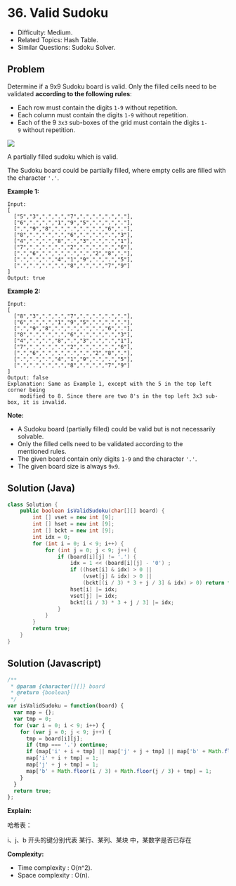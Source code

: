 # 36. Valid Sudoku

- Difficulty: Medium.
- Related Topics: Hash Table.
- Similar Questions: Sudoku Solver.

## Problem

Determine if a 9x9 Sudoku board is valid. Only the filled cells need to be validated **according to the following rules**:

- Each row must contain the digits ```1-9``` without repetition.
- Each column must contain the digits ```1-9``` without repetition.
- Each of the 9 ```3x3``` sub-boxes of the grid must contain the digits ```1-9``` without repetition.

![](https://upload.wikimedia.org/wikipedia/commons/thumb/f/ff/Sudoku-by-L2G-20050714.svg/250px-Sudoku-by-L2G-20050714.svg.png)

A partially filled sudoku which is valid.

The Sudoku board could be partially filled, where empty cells are filled with the character ```'.'```.

**Example 1:**

```
Input:
[
  ["5","3",".",".","7",".",".",".","."],
  ["6",".",".","1","9","5",".",".","."],
  [".","9","8",".",".",".",".","6","."],
  ["8",".",".",".","6",".",".",".","3"],
  ["4",".",".","8",".","3",".",".","1"],
  ["7",".",".",".","2",".",".",".","6"],
  [".","6",".",".",".",".","2","8","."],
  [".",".",".","4","1","9",".",".","5"],
  [".",".",".",".","8",".",".","7","9"]
]
Output: true
```

**Example 2:**

```
Input:
[
  ["8","3",".",".","7",".",".",".","."],
  ["6",".",".","1","9","5",".",".","."],
  [".","9","8",".",".",".",".","6","."],
  ["8",".",".",".","6",".",".",".","3"],
  ["4",".",".","8",".","3",".",".","1"],
  ["7",".",".",".","2",".",".",".","6"],
  [".","6",".",".",".",".","2","8","."],
  [".",".",".","4","1","9",".",".","5"],
  [".",".",".",".","8",".",".","7","9"]
]
Output: false
Explanation: Same as Example 1, except with the 5 in the top left corner being 
    modified to 8. Since there are two 8's in the top left 3x3 sub-box, it is invalid.
```

**Note:**

- A Sudoku board (partially filled) could be valid but is not necessarily solvable.
- Only the filled cells need to be validated according to the mentioned rules.
- The given board contain only digits ```1-9``` and the character ```'.'```.
- The given board size is always ```9x9```.

## Solution (Java)
```java
class Solution {
    public boolean isValidSudoku(char[][] board) {
        int [] vset = new int [9];
        int [] hset = new int [9];
        int [] bckt = new int [9];
        int idx = 0;
        for (int i = 0; i < 9; i++) {
            for (int j = 0; j < 9; j++) {
                if (board[i][j] != '.') {
                    idx = 1 << (board[i][j] - '0') ;
                    if ((hset[i] & idx) > 0 ||
                        (vset[j] & idx) > 0 ||
                        (bckt[(i / 3) * 3 + j / 3] & idx) > 0) return false;
                    hset[i] |= idx;
                    vset[j] |= idx;
                    bckt[(i / 3) * 3 + j / 3] |= idx;
                }
            }
        }
        return true;
    }
}
```

## Solution (Javascript)

```javascript
/**
 * @param {character[][]} board
 * @return {boolean}
 */
var isValidSudoku = function(board) {
  var map = {};
  var tmp = 0;
  for (var i = 0; i < 9; i++) {
    for (var j = 0; j < 9; j++) {
      tmp = board[i][j];
      if (tmp === '.') continue;
      if (map['i' + i + tmp] || map['j' + j + tmp] || map['b' + Math.floor(i / 3) + Math.floor(j / 3) + tmp]) return false;
      map['i' + i + tmp] = 1;
      map['j' + j + tmp] = 1;
      map['b' + Math.floor(i / 3) + Math.floor(j / 3) + tmp] = 1;
    }
  }
  return true;
};
```

**Explain:**

哈希表：

i、j、b 开头的键分别代表 某行、某列、某块 中，某数字是否已存在

**Complexity:**

* Time complexity : O(n^2).
* Space complexity : O(n).
